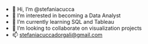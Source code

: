 - 👋 Hi, I’m @stefaniacucca
- 👀 I’m interested in becoming a Data Analyst
- 🌱 I’m currently learning SQL and Tableau
- 💞️ I’m looking to collaborate on visualization projects
- 📫 stefaniacuccadorgali@gmail.com

<!---
stefaniacucca/stefaniacucca is a ✨ special ✨ repository because its `README.md` (this file) appears on your GitHub profile.
You can click the Preview link to take a look at your changes.
--->
